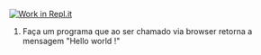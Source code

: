 [![Work in Repl.it](https://classroom.github.com/assets/work-in-replit-14baed9a392b3a25080506f3b7b6d57f295ec2978f6f33ec97e36a161684cbe9.svg)](https://classroom.github.com/online_ide?assignment_repo_id=4215542&assignment_repo_type=AssignmentRepo)
1) Faça um programa que ao ser chamado via browser retorna a mensagem "Hello world !"